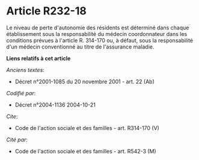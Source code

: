 # Article R232-18

Le niveau de perte d'autonomie des résidents est déterminé dans chaque établissement sous la responsabilité du médecin
coordonnateur dans les conditions prévues à l'article R. 314-170 ou, à défaut, sous la responsabilité d'un médecin
conventionné au titre de l'assurance maladie.

**Liens relatifs à cet article**

_Anciens textes_:

  - Décret n°2001-1085 du 20 novembre 2001 - art. 22 (Ab)

_Codifié par_:

  - Décret n°2004-1136 2004-10-21

_Cite_:

  - Code de l'action sociale et des familles - art. R314-170 (V)

_Cité par_:

  - Code de l'action sociale et des familles - art. R542-3 (M)
